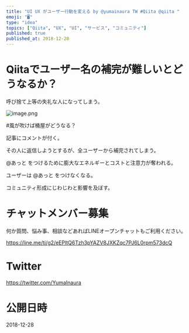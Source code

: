 ```yaml
---
title: "UI UX がユーザー行動を変える by @yumainaura TW #Qiita @qiita "
emoji: "🖥"
type: "idea"
topics: ["Qiita", "UX", "UI", "サービス", "コミュニティ"]
published: true
published_at: 2018-12-28
---
```


# Qiitaでユーザー名の補完が難しいとどうなるか？

呼び捨て上等の失礼な人になってしまう。



![image.png](https://qiita-image-store.s3.amazonaws.com/0/89618/bc6df86b-5997-34a7-8456-75be075ce9d1.png)

#風が吹けば桶屋がどうなる？

記事にコメントが付く。

その人に返信しようとするが、全ユーザーから補完されてしまう。

@あっと をつけるために膨大なエネルギーとコストと注意力が奪われる。

ユーザーは @あっと をつけなくなる。

コミュニティ形成にじわじわと影響を及ぼす。









<!-- Update From Qiita API -->

# チャットメンバー募集


何か質問、悩み事、相談などあればLINEオープンチャットもご利用ください。

https://line.me/ti/g2/eEPltQ6Tzh3pYAZV8JXKZqc7PJ6L0rpm573dcQ





# Twitter


https://twitter.com/YumaInaura


<!-- Update From Qiita API -->



# 公開日時

2018-12-28
